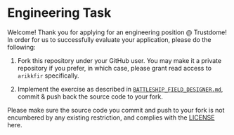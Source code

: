# Engineering Task

Welcome! Thank you for applying for an engineering position @ Trustdome! In order for us to successfully evaluate your application, please do the following:

1. Fork this repository under your GitHub user. You may make it a private repository if you prefer, in which case, please grant read access to `arikkfir` specifically.

2. Implement the exercise as described in [`BATTLESHIP_FIELD_DESIGNER.md`](BATTLESHIP_FIELD_DESIGNER.md), commit & push back the source code to your fork.

Please make sure the source code you commit and push to your fork is not encumbered by any existing restriction, and complies with the [LICENSE](LICENSE) here.
